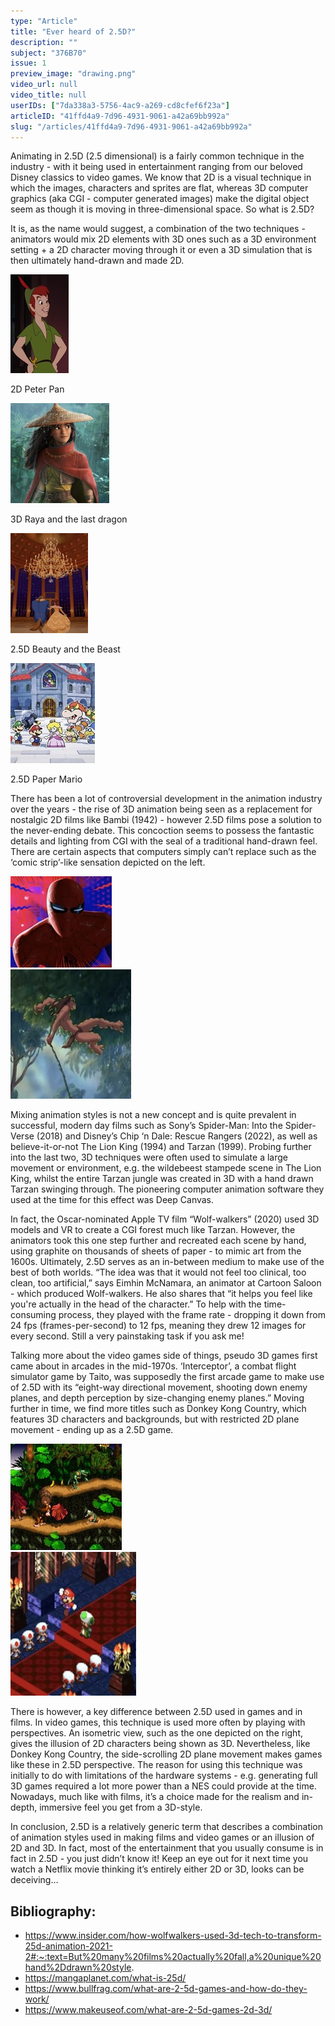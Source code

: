 ```yaml
---
type: "Article"
title: "Ever heard of 2.5D?"
description: ""
subject: "376B70"
issue: 1
preview_image: "drawing.png"
video_url: null
video_title: null
userIDs: ["7da338a3-5756-4ac9-a269-cd8cfef6f23a"]
articleID: "41ffd4a9-7d96-4931-9061-a42a69bb992a"
slug: "/articles/41ffd4a9-7d96-4931-9061-a42a69bb992a"
---
```


Animating in 2.5D (2.5 dimensional) is a fairly common technique in the industry - with it being used in entertainment ranging from our beloved Disney classics to video games. We know that 2D is a visual technique in which the images, characters and sprites are flat, whereas 3D computer graphics (aka CGI - computer generated images) make the digital object seem as though it is moving in three-dimensional space. So what is 2.5D? 

It is, as the name would suggest, a combination of the two techniques - animators would mix 2D elements with 3D ones such as a 3D environment setting + a 2D character moving through it or even a 3D simulation that is then ultimately hand-drawn and made 2D.

<div class="multi-image-row-4">
    <div class="image">          
        <div class="img"><img alt="Peter Pan" src="./../images/issue1/artmedia/peterpan.jpg"></div>
        <p>2D Peter Pan</p>  
    </div>
    <div class="image">
        <div class="img"><img alt="3D Raya and the last dragon" src="./../images/issue1/artmedia/Raya.jpg"></div>
        <p>3D Raya and the last dragon</p>
    </div>
    <div class="image">
        <div class="img"><img alt="2.5D Beauty and the Beast" src="./../images/issue1/artmedia/Beauty.jpg"></div>
        <p>2.5D Beauty and the Beast</p>
    </div>
    <div class="image">
        <div class="img"><img alt="2.5D Paper Mario" src="./../images/issue1/artmedia/Papermario.jpg"></div>
        <p>2.5D Paper Mario</p> 
    </div>
</div>

<div class="image-card-right">
    <p>There has been a lot of controversial development in the animation industry over the years - the rise of 3D animation being seen as a replacement for nostalgic 2D films like Bambi (1942) - however 2.5D films pose a solution to the never-ending debate. This concoction seems to possess the fantastic details and lighting from CGI with the seal of a traditional hand-drawn feel. There are certain aspects that computers simply can’t replace such as the ‘comic strip’-like sensation depicted on the left.</p>
    <div class="image"><div class="img"><img alt="Spiderman" src="./../images/issue1/artmedia/Spiderman.jpg"></img></div></div>
</div>

<div class="image-card-left">
    <div class="image"><div class="img"><img alt="Tarzan" src="./../images/issue1/artmedia/Tarzan.jpg"></img></div></div>
    <p>Mixing animation styles is not a new concept and is quite prevalent in successful, modern day films such as Sony’s Spider-Man: Into the Spider-Verse (2018) and Disney’s Chip ‘n Dale: Rescue Rangers (2022), as well as believe-it-or-not The Lion King (1994) and Tarzan (1999). Probing further into the last two, 3D techniques were often used to simulate a large movement or environment, e.g. the wildebeest stampede scene in The Lion King, whilst the entire Tarzan jungle was created in 3D with a hand drawn Tarzan swinging through. The pioneering computer animation software they used at the time for this effect was Deep Canvas.</p>
</div>

In fact, the Oscar-nominated Apple TV film “Wolf-walkers” (2020) used 3D models and VR to create a CGI forest much like Tarzan. However, the animators took this one step further and recreated each scene by hand, using graphite on thousands of sheets of paper - to mimic art from the 1600s. Ultimately, 2.5D serves as an in-between medium to make use of the best of both worlds. “The idea was that it would not feel too clinical, too clean, too artificial,” says Eimhin McNamara, an animator at Cartoon Saloon - which produced Wolf-walkers. He also shares that “it helps you feel like you're actually in the head of the character.” To help with the time-consuming process, they played with the frame rate - dropping it down from 24 fps (frames-per-second) to 12 fps, meaning they drew 12 images for every second. Still a very painstaking task if you ask me!

<div class="image-card-right">
    <p>Talking more about the video games side of things, pseudo 3D games first came about in arcades in the mid-1970s. ‘Interceptor’, a combat flight simulator game by Taito, was supposedly the first arcade game to make use of 2.5D with its “eight-way directional movement, shooting down enemy planes, and depth perception by size-changing enemy planes.” Moving further in time, we find more titles such as Donkey Kong Country, which features 3D characters and backgrounds, but with restricted 2D plane movement - ending up as a 2.5D game.</p>
    <div class="image"><div class="img"><img alt="Interceptor" src="./../images/issue1/artmedia/Interceptor.jpg"></img></div></div>
</div>

<div class="image-card-left">
    <div class="image"><div class="img"><img alt="Donkey kong" src="./../images/issue1/artmedia/Donkeykong.jpg"></img></div></div>
    <p>There is however, a key difference between 2.5D used in games and in films. In video games, this technique is used more often by playing with perspectives. An isometric view, such as the one depicted on the right, gives the illusion of 2D characters being shown as 3D. Nevertheless, like Donkey Kong Country, the side-scrolling 2D plane movement makes games like these in 2.5D perspective. The reason for using this technique was initially to do with limitations of the hardware systems - e.g. generating full 3D games required a lot more power than a NES could provide at the time. Nowadays, much like with films, it’s a choice made for the realism and in-depth, immersive feel you get from a 3D-style.</p>
</div>

In conclusion, 2.5D is a relatively generic term that describes a combination of animation styles used in making films and video games or an illusion of 2D and 3D. In fact, most of the entertainment that you usually consume is in fact in 2.5D - you just didn’t know it! Keep an eye out for it next time you watch a Netflix movie thinking it’s entirely either 2D or 3D, looks can be deceiving…

## Bibliography:
- https://www.insider.com/how-wolfwalkers-used-3d-tech-to-transform-25d-animation-2021-2#:~:text=But%20many%20films%20actually%20fall,a%20unique%20hand%2Ddrawn%20style.
- https://mangaplanet.com/what-is-25d/
- https://www.bullfrag.com/what-are-2-5d-games-and-how-do-they-work/
- https://www.makeuseof.com/what-are-2-5d-games-2d-3d/
